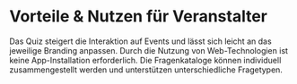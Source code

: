 # Vorteile & Nutzen für Veranstalter

Das Quiz steigert die Interaktion auf Events und lässt sich leicht an das jeweilige Branding anpassen. Durch die Nutzung von Web-Technologien ist keine App-Installation erforderlich. Die Fragenkataloge können individuell zusammengestellt werden und unterstützen unterschiedliche Fragetypen.
